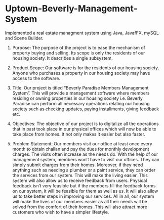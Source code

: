 # Uptown-Beverly-Management-System
Implemented a real estate managment system using Java, JavafFX, mySQL and Scene Builder.

1. Purpose:
The purpose of the project is to ease the mechanism of property buying and selling. Its scope is
only the residents of our housing society. It describes a single subsystem.

2. Product Scope:
Our software is for the residents of our housing society. Anyone who purchases a property in our
housing society may have access to the software.

3. Title:
Our project is titled “Beverly Paradise Members Management System”. This will provide a
management software where members residing or owning properties in our housing society i.e.
Beverly Paradise can perform all necessary operations relating our housing society such as checking
updates, paying installments, giving feedback etc.

4. Objectives:
The objective of our project is to digitalize all the operations that in past took place in our physical
offices which will now be able to take place from homes. It not only makes it easier but also faster.

5. Problem Statement:
Our members visit our office at least once every month to obtain challan and pay the dues for
monthly development charges. The visits often increase as the needs do. With the help of our
management system, members won’t have to visit our offices. They can simply submit charges from
their homes. Moreover, if they need anything such as needing a plumber or a paint service, they can
order the services from our system. This will make the living easier.
This system will also allow us to receive feedback from users. Physical feedback isn’t very feasible
but if the members fill the feedback forms on our system, it will be feasible for them as well as us. It
will also allow us to take better steps in improving our services.
All in all, our system will make the lives of our members easier as all their needs will be solved
from the comfort of their homes. This will also attract more customers who wish to have a simpler
lifestyle.
